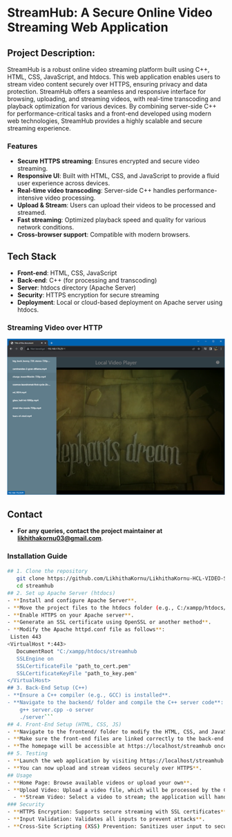 # StreamHub: A Secure Online Video Streaming Web Application

## Project Description:
StreamHub is a robust online video streaming platform built using C++, HTML, CSS, JavaScript, and htdocs. This web application enables users to stream video content securely over HTTPS, ensuring privacy and data protection. StreamHub offers a seamless and responsive interface for browsing, uploading, and streaming videos, with real-time transcoding and playback optimization for various devices. By combining server-side C++ for performance-critical tasks and a front-end developed using modern web technologies, StreamHub provides a highly scalable and secure streaming experience.

### Features

- **Secure HTTPS streaming**: Ensures encrypted and secure video streaming.
- **Responsive UI**: Built with HTML, CSS, and JavaScript to provide a fluid user experience across devices.
- **Real-time video transcoding**: Server-side C++ handles performance-intensive video processing.
- **Upload & Stream**: Users can upload their videos to be processed and streamed.
- **Fast streaming**: Optimized playback speed and quality for various network conditions.
- **Cross-browser support**: Compatible with modern browsers.

## Tech Stack

- **Front-end**: HTML, CSS, JavaScript
- **Back-end**: C++ (for processing and transcoding)
- **Server**: htdocs directory (Apache Server)
- **Security**: HTTPS encryption for secure streaming
- **Deployment**: Local or cloud-based deployment on Apache server using htdocs.
### Streaming Video over HTTP

![Screenshot](screenshot.png)

## Contact
- **For any queries, contact the project maintainer at likhithakornu03@gmail.com**.

### Installation Guide
```bash
## 1. Clone the repository   
   git clone https://github.com/LikhithaKornu/LikhithaKornu-HCL-VIDEO-STREAMING 
   cd streamhub
## 2. Set up Apache Server (htdocs)
- **Install and configure Apache Server**.
- **Move the project files to the htdocs folder (e.g., C:/xampp/htdocs/streamhub)**.
- **Enable HTTPS on your Apache server**.
- **Generate an SSL certificate using OpenSSL or another method**.
- **Modify the Apache httpd.conf file as follows**:
 Listen 443
<VirtualHost *:443>
   DocumentRoot "C:/xampp/htdocs/streamhub
   SSLEngine on
   SSLCertificateFile "path_to_cert.pem"
   SSLCertificateKeyFile "path_to_key.pem"
</VirtualHost>
## 3. Back-End Setup (C++)
- **Ensure a C++ compiler (e.g., GCC) is installed**.
- **Navigate to the backend/ folder and compile the C++ server code**:
    g++ server.cpp -o server
    ./server```
## 4. Front-End Setup (HTML, CSS, JS)
- **Navigate to the frontend/ folder to modify the HTML, CSS, and JavaScript files if needed**.
- **Make sure the front-end files are linked correctly to the back-end for streaming**.
- **The homepage will be accessible at https://localhost/streamhub once the Apache server is running**.
## 5. Testing
- **Launch the web application by visiting https://localhost/streamhub in your browser**.
- **You can now upload and stream videos securely over HTTPS**.
## Usage
- **Home Page: Browse available videos or upload your own**.
- **Upload Video: Upload a video file, which will be processed by the C++ back-end**.
  - **Stream Video: Select a video to stream; the application will handle transcoding and optimize playback for your device**.
### Security
- **HTTPS Encryption: Supports secure streaming with SSL certificates**.
- **Input Validation: Validates all inputs to prevent attacks**.
- **Cross-Site Scripting (XSS) Prevention: Sanitizes user input to secure the front-end**.

